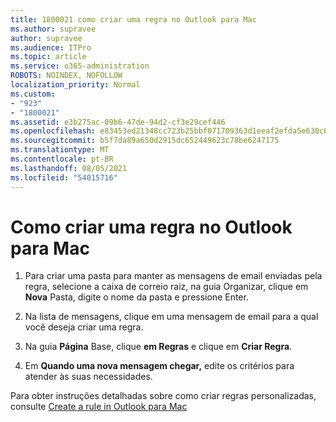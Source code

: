 ```yaml
---
title: 1800021 como criar uma regra no Outlook para Mac
ms.author: supravee
author: supravee
ms.audience: ITPro
ms.topic: article
ms.service: o365-administration
ROBOTS: NOINDEX, NOFOLLOW
localization_priority: Normal
ms.custom:
- "923"
- "1800021"
ms.assetid: e3b275ac-09b6-47de-94d2-cf3e29cef446
ms.openlocfilehash: e83453ed21348cc723b25bbf071709363d1eeaf2efda5e630c6431f62d348037
ms.sourcegitcommit: b5f7da89a650d2915dc652449623c78be6247175
ms.translationtype: MT
ms.contentlocale: pt-BR
ms.lasthandoff: 08/05/2021
ms.locfileid: "54015716"
---
```

# <a name="how-to-create-a-rule-in-outlook-for-mac"></a>Como criar uma regra no Outlook para Mac

1. Para criar uma pasta para manter as mensagens de email enviadas  pela regra, selecione a caixa de correio raiz, na guia Organizar, clique em **Nova** Pasta, digite o nome da pasta e pressione Enter.

2. Na lista de mensagens, clique em uma mensagem de email para a qual você deseja criar uma regra.

3. Na guia **Página** Base, clique **em Regras** e clique em **Criar Regra**.

4. Em **Quando uma nova mensagem chegar,** edite os critérios para atender às suas necessidades. 

Para obter instruções detalhadas sobre como criar regras personalizadas, consulte [Create a rule in Outlook para Mac](https://aka.ms/AA1uy0v)
  